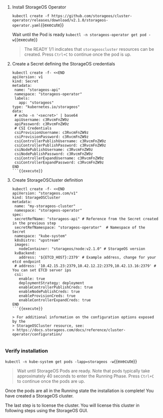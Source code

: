 
1. Install StorageOS Operator

    `kubectl create -f https://github.com/storageos/cluster-operator/releases/download/v2.1.0/storageos-operator.yaml`{{execute}}

    Wait until the Pod is ready `kubectl -n storageos-operator get pod -w`{{execute}}

    > The READY 1/1 indicates that `storageoscluster` resources can be created.
    > Press `Ctrl+C` to continue once the pod is up.

1. Create a Secret defining the StorageOS credentials

    ```
   kubectl create -f- <<END
   apiVersion: v1
   kind: Secret
   metadata:
     name: "storageos-api"
     namespace: "storageos-operator"
     labels:
       app: "storageos"
   type: "kubernetes.io/storageos"
   data:
     # echo -n '<secret>' | base64
     apiUsername: c3RvcmFnZW9z
     apiPassword: c3RvcmFnZW9z
     # CSI Credentials
     csiProvisionUsername: c3RvcmFnZW9z
     csiProvisionPassword: c3RvcmFnZW9z
     csiControllerPublishUsername: c3RvcmFnZW9z
     csiControllerPublishPassword: c3RvcmFnZW9z
     csiNodePublishUsername: c3RvcmFnZW9z
     csiNodePublishPassword: c3RvcmFnZW9z
     csiControllerExpandUsername: c3RvcmFnZW9z
     csiControllerExpandPassword: c3RvcmFnZW9z
   END
    ```{{execute}}

1. Create StorageOSCluster definition

    ```
   kubectl create -f- <<END
   apiVersion: "storageos.com/v1"
   kind: StorageOSCluster
   metadata:
     name: "my-storageos-cluster"
     namespace: "storageos-operator"
   spec:
     secretRefName: "storageos-api" # Reference from the Secret created in the previous step
     secretRefNamespace: "storageos-operator"  # Namespace of the Secret
     namespace: "kube-system"
     k8sDistro: "upstream"
     images:
       nodeContainer: "storageos/node:v2.1.0" # StorageOS version
     kvBackend:
       address: '${ETCD_HOST}:2379' # Example address, change for your etcd endpoint
     # address: '10.42.15.23:2379,10.42.12.22:2379,10.42.13.16:2379' # You can set ETCD server ips
     csi:
       enable: true
       deploymentStrategy: deployment
       enableControllerPublishCreds: true
       enableNodePublishCreds: true
       enableProvisionCreds: true
       enableControllerExpandCreds: true
   END
    ```{{execute}}

    > For additional information on the configuration options exposed by the
    > StorageOSCluster resource, see:
    > https://docs.storageos.com/docs/reference/cluster-operator/configuration/


### Verify installation

`kubectl -n kube-system get pods -lapp=storageos -w`{{execute}}

> Wait until StorageOS Pods are ready. Note that pods typically take
> approximately 40 seconds to enter the Running Phase. Press `Ctrl+C` to
> continue once the pods are up.


Once the pods are all in the Running state the installation is complete! You
have created a StorageOS cluster.

The last step is to license the cluster. You will license this cluster in
following steps using the StorageOS GUI.

